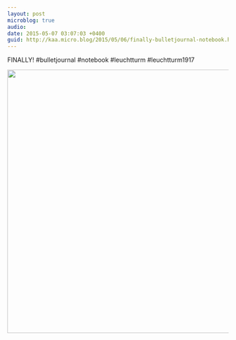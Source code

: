 ```yaml
---
layout: post
microblog: true
audio: 
date: 2015-05-07 03:07:03 +0400
guid: http://kaa.micro.blog/2015/05/06/finally-bulletjournal-notebook.html
---
```

FINALLY! #bulletjournal #notebook #leuchtturm #leuchtturm1917

<img src="https://micro.kaa.bz/uploads/2018/eabea48a2a.jpg" width="600" height="600" />
